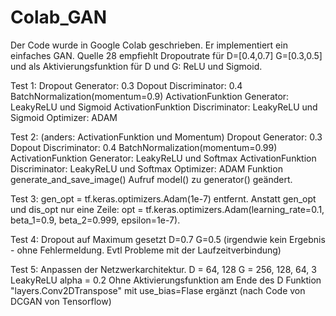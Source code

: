 # Colab_GAN

Der Code wurde in Google Colab geschrieben. Er implementiert ein einfaches GAN.
Quelle 28 empfiehlt Dropoutrate für D=[0.4,0.7]
                                    G=[0.3,0.5]
und als Aktivierungsfunktion für D und G: ReLU und Sigmoid.

Test 1:
Dropout Generator: 0.3
Dopout Discriminator: 0.4
BatchNormalization(momentum=0.9)
ActivationFunktion Generator: LeakyReLU und Sigmoid
ActivationFunktion Discriminator: LeakyReLU und Sigmoid
Optimizer: ADAM

Test 2: (anders: ActivationFunktion und Momentum)
Dropout Generator: 0.3
Dopout Discriminator: 0.4
BatchNormalization(momentum=0.99)
ActivationFunktion Generator: LeakyReLU und Softmax
ActivationFunktion Discriminator: LeakyReLU und Softmax
Optimizer: ADAM
Funktion generate_and_save_image() Aufruf model() zu generator() geändert.

Test 3:
gen_opt = tf.keras.optimizers.Adam(1e-7) entfernt.
Anstatt gen_opt und dis_opt nur eine Zeile: opt = tf.keras.optimizers.Adam(learning_rate=0.1, beta_1=0.9, beta_2=0.999, epsilon=1e-7).

Test 4:
Dropout auf Maximum gesetzt D=0.7 G=0.5 (irgendwie kein Ergebnis - ohne Fehlermeldung. Evtl Probleme mit der Laufzeitverbindung)

Test 5: 
Anpassen der Netzwerkarchitektur.
D = 64, 128
G = 256, 128, 64, 3
LeakyReLU alpha = 0.2
Ohne Aktivierungsfunktion am Ende des D
Funktion "layers.Conv2DTranspose" mit use_bias=Flase ergänzt (nach Code von DCGAN von Tensorflow)
